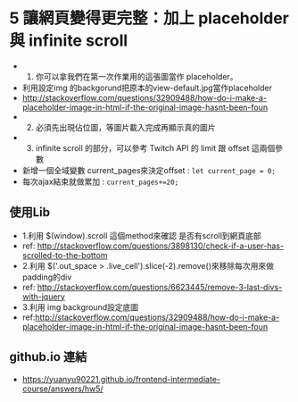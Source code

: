 # 5 讓網頁變得更完整：加上 placeholder 與 infinite scroll
+   1. 你可以拿我們在第一次作業用的這張圖當作 placeholder。
+   利用設定img 的backgorund把原本的view-default.jpg當作placeholder
+   <http://stackoverflow.com/questions/32909488/how-do-i-make-a-placeholder-image-in-html-if-the-original-image-hasnt-been-foun>
+   2. 必須先出現佔位圖，等圖片載入完成再顯示真的圖片
+   3. infinite scroll 的部分，可以參考 Twitch API 的 limit 跟 offset 這兩個參數
+   新增一個全域變數 current_pages來決定offset : `let current_page = 0;`
+   每次ajax結束就做累加 : `current_pages+=20;`
## 使用Lib
+   1.利用 $(window).scroll 這個method來確認 是否有scroll到網頁底部
+   ref: <http://stackoverflow.com/questions/3898130/check-if-a-user-has-scrolled-to-the-bottom>
+   2.利用 $('.out_space > .live_cell').slice(-2).remove()來移除每次用來做padding的div
+   ref: <http://stackoverflow.com/questions/6623445/remove-3-last-divs-with-jquery>
+   3.利用 img background設定底圖
+   ref:<http://stackoverflow.com/questions/32909488/how-do-i-make-a-placeholder-image-in-html-if-the-original-image-hasnt-been-foun>
##  github.io 連結 
+   <https://yuanyu90221.github.io/frontend-intermediate-course/answers/hw5/> 